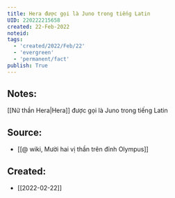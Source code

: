 ```yaml
---
title: Hera được gọi là Juno trong tiếng Latin
UID: 220222215658
created: 22-Feb-2022
noteid:
tags:
  - 'created/2022/Feb/22'
  - 'evergreen'
  - 'permanent/fact'
publish: True
---
```

## Notes:
[[Nữ thần Hera|Hera]] được gọi là Juno trong tiếng Latin

## Source:
- [[@ wiki, Mười hai vị thần trên đỉnh Olympus]]




## Created:
- [[2022-02-22]]

